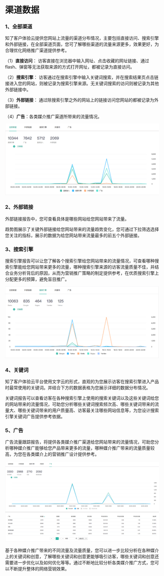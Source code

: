 # 渠道数据

### 1、全部渠道

知了客户体验云提供您网站上流量的渠道分布情况，主要包括直接访问、搜索引擎和外部链接，在全部渠道页面，您可了解哪些渠道的流量来源更多，效果更好，为合理优化网络推广渠道提供参考。

（1）**直接访问**：
 访客直接在浏览器中输入网址、点击收藏的网址链接、通过flash、弹窗等无法获取来源的方式打开网址，都被记录为直接访问。

（2）**搜索引擎**：
访客通过在搜索引擎中输入关键词搜索，并在搜索结果页点击链接进入您的网站，则被记录为搜索引擎来源。无关键词搜索的访问则被记录为其他外部链接中。

（3）**外部链接**：
通过除搜索引擎之外的网站上的链接访问您网站的都被记录为外部链接。

（4）**广告**：各类媒介推广渠道所带来的流量情况。

![&#x5168;&#x90E8;&#x6E20;&#x9053;&#x6570;&#x636E;&#x5C55;&#x793A;&#x56FE;](../.gitbook/assets/ping-mu-kuai-zhao-20180815-xia-wu-8.12.44.png)

### 2、外部链接

外部链接报告中，您可查看具体是哪些网站给您网站带来了流量。

趋势图展示了关键外部链接给您网站带来的流量趋势变化，您可通过下拉筛选选择您关注的指标，展示的数据为给您网站带来流量最多的前五个外部链接。

### 3、搜索引擎

 搜索引擎报告可以让您了解各个搜索引擎给您网站带来的流量情况，可查看哪种搜索引擎能给您网站带来更多的流量，哪种搜索引擎来源的访客流量质量不佳，并结合业务分析背后的原因，从而为营销推广策略的制定提供参考，在优质搜索引擎上分配更多的预算，避免盲目推广。

![&#x641C;&#x7D22;&#x5F15;&#x64CE;&#x6D41;&#x91CF;&#x62A5;&#x544A;](../.gitbook/assets/ping-mu-kuai-zhao-20180815-xia-wu-8.25.48.png)

### 4、关键词


知了客户体验云平台使用文字云的形式，直观的为您展示访客在搜索引擎进入产品时最常使用的关键词。并结合下方的数据表格为您展示详细的数据分布情况。

关键词报告可以查看访客在各种搜索引擎上使用的搜索关键词以及这些关键词给您的网站带来的流量情况，可助您分析哪些关键词搜索频次高、哪些关键词带来的流量大、哪些关键词带来的用户质量高、访客最关注哪些网站信息等，为您设计搜索引擎关键词广告提供参考依据。

### 5、广告

 广告流量跟踪报告，将提供各类媒介推广渠道给您网站带来的流量情况，可助您分析哪种媒介推广能够给您产品带来更多的流量，哪种媒介推广带来的流量质量较高，为您在各类媒介上的营销推广设计提供参考。

![&#x5E7F;&#x544A;&#x6D41;&#x91CF;&#x8DDF;&#x8E2A;&#x62A5;&#x544A;](../.gitbook/assets/ping-mu-kuai-zhao-20180815-xia-wu-8.27.17.png)

基于各种媒介推广带来的不同流量及流量质量，您可以进一步比较分析在各种媒介上的关键词和创意，了解哪些关键词和创意更能够吸引访客，哪些关键词和创意还需要进一步优化以及如何优化等等。通过不断地比较分析各类媒介推广方式，您可以不断提升整体的网络营销效果。


